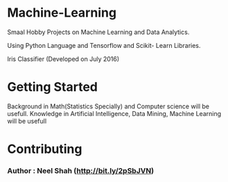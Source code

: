 # Machine-Learning
Smaal Hobby Projects on Machine Learning and Data Analytics.

Using Python Language and Tensorflow and Scikit- Learn Libraries.

Iris Classifier (Developed on July 2016)


# Getting Started
Background in Math(Statistics Specially) and Computer science will be usefull. Knowledge in Artificial Intelligence, Data Mining, Machine Learning will be usefull

# Contributing
### Author : Neel Shah (http://bit.ly/2pSbJVN)
